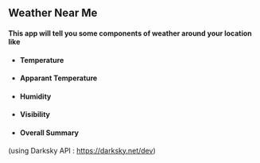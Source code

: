 ## Weather Near Me
#### This app will tell you some components of weather around your location like
- #### Temperature
- #### Apparant Temperature
- #### Humidity
- #### Visibility
- #### Overall Summary


(using Darksky API : https://darksky.net/dev)
